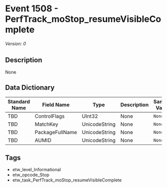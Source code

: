 # Event 1508 - PerfTrack_moStop_resumeVisibleComplete
###### Version: 0

## Description
None

## Data Dictionary
|Standard Name|Field Name|Type|Description|Sample Value|
|---|---|---|---|---|
|TBD|ControlFlags|UInt32|None|`None`|
|TBD|MatchKey|UnicodeString|None|`None`|
|TBD|PackageFullName|UnicodeString|None|`None`|
|TBD|AUMID|UnicodeString|None|`None`|

## Tags
* etw_level_Informational
* etw_opcode_Stop
* etw_task_PerfTrack_moStop_resumeVisibleComplete